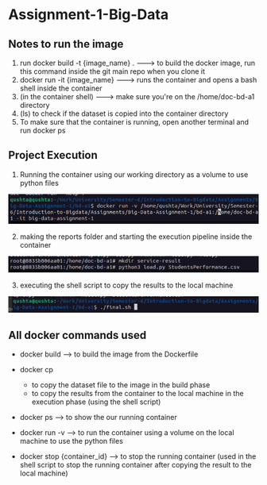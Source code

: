 # Assignment-1-Big-Data


## Notes to run the image

1. run docker build -t {image_name} . ---> to build the docker image, run this command inside the git main repo when you clone it
2. docker run -it {image_name} ---> runs the container and opens a bash shell inside the container
3. (in the container shell) ---> make sure you're on the /home/doc-bd-a1 directory 
4. (ls) to check if the dataset is copied into the container directory
5. To make sure that the container is running, open another terminal and run docker ps


## Project Execution

1. Running the container using our working directory as a volume to use python files

![screenshot 1](screenshots/running-container-with-volume.png)

2. making the reports folder and starting the execution pipeline inside the container

![screenshot 2](screenshots/python-exec.png)

3. executing the shell script to copy the results to the local machine

![screenshot 3](screenshots/script-exec.png)


## All docker commands used

* docker build --> to build the image from the Dockerfile

* docker cp 
    * to copy the dataset file to the image in the build phase
    * to copy the results from the container to the local machine in the execution phase (using the shell script)

* docker ps --> to show the our running container

* docker run -v --> to run the container using a volume on the local machine to use the python files

* docker stop {container_id} --> to stop the running container (used in the shell script to stop the running container after copying the result to the local machine)
